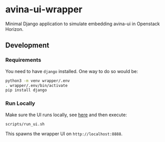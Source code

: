 # avina-ui-wrapper

Minimal Django application to simulate embedding avina-ui in Openstack Horizon.

## Development

### Requirements
You need to have `django` installed. One way to do so would be:
```bash
python3 -m venv wrapper/.env
. wrapper/.env/bin/activate
pip install django
```

### Run Locally
Make sure the UI runs locally, see [here](../ui/README.md) and then execute:

```bash
scripts/run_ui.sh
```

This spawns the wrapper UI on `http://localhost:8888`.
